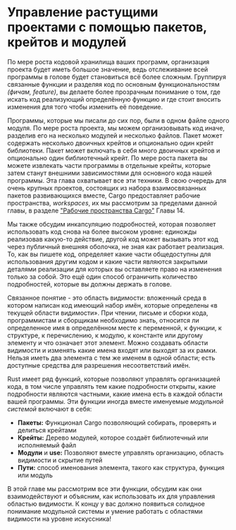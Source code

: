 # Управление растущими проектами с помощью пакетов, крейтов и модулей

По мере роста кодовой хранилища ваших программ, организация проекта будет иметь большое значение, ведь отслеживание всей программы в голове будет становиться всё более сложным.  Группируя связанные функции и разделяя код по основным функциональностям <em>(фичам, feature)</em>, вы делаете более прозрачным понимание о том, где искать код реализующий определённую функцию и где стоит вносить изменения для того чтобы изменить её поведение.

Программы, которые мы писали до сих пор, были в одном файле одного модуля. По мере роста проекта, мы можем организовывать код иначе, разделив его на несколько модулей и несколько файлов. Пакет может содержать несколько двоичных крейтов и опционально один крейт библиотеки. Пакет может включать в себя много двоичных крейтов и опционально один библиотечный крейт. По мере роста пакета вы можете извлекать части программы в отдельные крейты, которые затем станут внешними зависимостями для основного кода нашей программы. Эта глава охватывает все эти техники. В свою очередь для очень крупных проектов, состоящих из набора взаимосвязанных пакетов развивающихся вместе, Cargo предоставляет рабочие пространства, *workspaces*, их мы рассмотрим за пределами данной главы, в разделе ["Рабочие пространства Cargo"] Главы 14.

Мы также обсудим инкапсуляцию подробностей, которая позволяет использовать код снова на более высоком уровне: единожды реализовав какую-то действие, другой код может вызывать этот код через публичный внешняя оболочка, не зная как работает реализация. То, как вы пишете код, определяет какие части общедоступны для использования другим кодом и какие части являются закрытыми деталями реализации для которых вы оставляете право на изменения только за собой. Это ещё один способ ограничить количество подробностей, которые вы должны держать в голове.

Связанное понятие - это область видимости: вложенный среда в котором написан код имеющий набор имён, которые определены «в текущей области видимости». При чтении, письме и сборки кода, программистам и сборщикам необходимо знать, относится ли определенное имя в определённом месте к переменной, к функции, к структуре, к перечислению, к модулю, к константе или другому элементу и что означает этот элемент. Можно создавать области видимости и изменять какие имена входят или выходят за их рамки. Нельзя иметь два элемента с тем же именем в одной области; есть доступные средства для разрешения несоответствий имён.

Rust имеет ряд функций, которые позволяют управлять организацией кода, в том числе управлять тем какие подробности открыты, какие подробности являются частными, какие имена есть в каждой области вашей программы. Эти функции иногда вместе именуемые *модульной системой* включают в себя:

- **Пакеты:** Функционал Cargo позволяющий собирать, проверять и делиться крейтами
- **Крейты:** Дерево модулей, которое создаёт библиотечный или исполняемый файл
- **Модули** и **use:** Позволяют вместе управлять организацию, область видимости и скрытие путей
- **Пути:** способ именования элемента, такого как структура, функция или модуль

В этой главе мы рассмотрим все эти функции, обсудим как они взаимодействуют и объясним, как использовать их для управления областью видимости. К концу у вас должно появиться солидное понимание модульной системы и умение работать с областями видимости на уровне искуссника!


["Рабочие пространства Cargo"]: ch14-03-cargo-workspaces.html